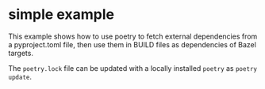 # simple example

This example shows how to use poetry to fetch external dependencies from a pyproject.toml file,
then use them in BUILD files as dependencies of Bazel targets.

The `poetry.lock` file can be updated with a locally installed `poetry` as `poetry update`.
